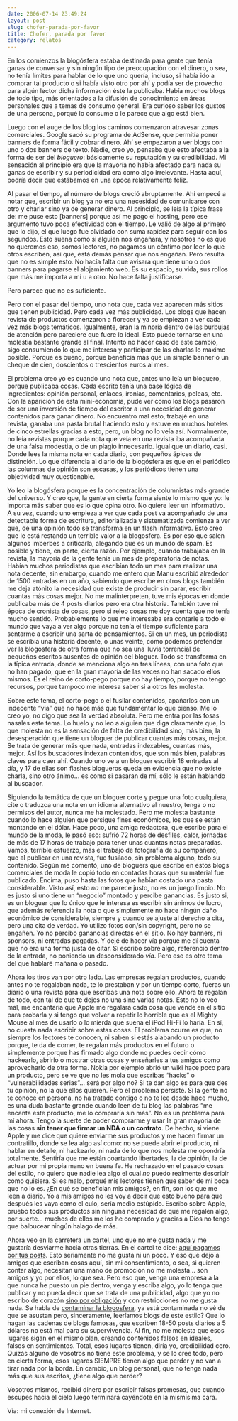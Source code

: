 ```yaml
---
date: 2006-07-14 23:49:24
layout: post
slug: chofer-parada-por-favor
title: Chofer, parada por favor
category: relatos
---
```


En los comienzos la blogósfera estaba destinada para gente que tenía ganas de conversar y sin ningún tipo de preocupación con el dinero, o sea, no tenía límites para hablar de lo que uno quería, incluso, si había ido a comprar tal producto o si había visto otro por ahí y podía ser de provecho para algún lector dicha información éste la publicaba. Había muchos blogs de todo tipo, más orientados a la difusión de conocimiento en áreas personales que a temas de consumo general. Era curioso saber los gustos de una persona, porqué lo consume o le parece que algo está bien.

Luego con el auge de los blog los caminos comenzaron atravesar zonas comerciales. Google sacó su programa de AdSense, que permitía poner banners de forma fácil y cobrar dinero. Ahí se empezaron a ver blogs con uno o dos banners de texto. Nadie, creo yo, pensaba que esto afectaba a la forma de ser del *bloguero*: básicamente su reputación y su credibilidad. Mi sensación al principio era que la mayoría no había afectado para nada su ganas de escribir y su periodicidad era como algo irrelevante. Hasta aquí, podría decir que estábamos en una época relativamente feliz.





Al pasar el tiempo, el número de blogs creció abruptamente. Ahí empecé a notar que, escribir un blog ya no era una necesidad de comunicarse con otro y charlar sino ya de generar dinero. Al principio, se leía la típica frase de: me puse esto [banners] porque así me pago el hosting, pero ese argumento tuvo poca efectividad con el tiempo. Le valió de algo al primero que lo dijo, el que luego fue olvidado con suma rapidez para seguir con los segundos. Esto suena como si alguien nos engañara, y nosotros no es que no queremos eso, somos lectores, no pagamos un céntimo por leer lo que otros escriben, así que, está demás pensar que nos engañan. Pero resulta que no es simple esto. No hacía falta que avisara que tiene uno o dos banners para pagarse el alojamiento web. Es su espacio, su vida, sus rollos que más me importa a mí u a otro. No hace falta justificarse.

Pero parece que no es suficiente.


Pero con el pasar del tiempo, uno nota que, cada vez aparecen más sitios que tienen publicidad. Pero cada vez más publicidad. Los blogs que hacen revista de productos comenzaron a florecer y ya se empiezan a ver cada vez más blogs temáticos. Igualmente, eran la minoría dentro de las burbujas de atención pero pareciere que fuere lo ideal. Esto puede tornarse en una molestia bastante grande al final. Intento no hacer caso de este cambio, sigo consumiendo lo que me interesa y participar de las charlas lo máximo posible. Porque es bueno, porque beneficia más que un simple banner o un cheque de cien, doscientos o trescientos euros al mes.

El problema creo yo es cuando uno nota que, antes uno leía un bloguero, porque publicaba cosas. Cada escrito tenía una base lógica de ingredientes: opinión personal, enlaces, ironías, comentarios, peleas, etc. Con la aparición de esta mini-economía, pude ver como los blogs pasaron de ser una inversión de tiempo del escritor a una necesidad de generar contenidos para ganar dinero. No encuentro mal esto, trabajé en una revista, ganaba una pasta brutal haciendo esto y estuve en muchos hoteles de cinco estrellas gracias a esto, pero, un blog no lo veía así. Normalmente, no leía revistas porque cada nota que veía en una revista iba acompañada de una falsa modestia, o de un plagio innecesario. Igual que un diario, casi. Donde lees la misma nota en cada diario, con pequeños ápices de distinción.  Lo que diferencia al diario de la blogósfera es que en el periódico las columnas de opinión son escasas, y los periódicos tienen una objetividad muy cuestionable.

Yo leo la blogósfera porque es la concentración de columnistas  más grande del universo. Y creo que, la gente en cierta forma siente lo mismo que yo: le importa más saber que es lo que opina otro. No quiere leer un informativo. A su vez, cuando uno empieza a ver que cada post va acompañado de una detectable forma de escritura, editorializada y sistematizada comienza a ver que, de una opinión todo se transforma en un flash informativo. Esto creo que le está restando un terrible valor a la blogosfera. Es por eso que salen algunos imberbes a criticarla, alegando que es un mundo de spam. Es posible y tiene, en parte, cierta razón. Por ejemplo, cuando trabajaba en la revista, la mayoría de la gente tenía un mes de preparatoria de notas. Habían muchos periodistas que escribían todo un mes para realizar una nota decente, sin embargo, cuando me entero que Manu escribió alrededor de 1500 entradas en un año, sabiendo que escribe en otros blogs también me deja atónito la necesidad que existe de producir sin parar, escribir cuantas más cosas mejor. No me malinterpreten, tuve mis épocas en donde publicaba más de 4 posts diarios pero era otra historia. También tuve mi época de cronista de cosas, pero si releo cosas me doy cuenta que no tenía mucho sentido. Probablemente lo que me interesaba era contarle a todo el mundo que vaya a ver algo porque no tenía el tiempo suficiente para sentarme a escribir una sarta de pensamientos.  Si en un mes, un periodista se escribía una historia decente, o unas veinte, cómo podemos pretender ver la blogosfera de otra forma que no sea una lluvia torrencial de pequeños escritos ausentes de opinión del bloguer. Todo se transforma en la típica entrada, donde se menciona algo en tres líneas, con una foto que no han pagado, que en la gran mayoría de las veces no han sacado ellos mismos. Es el reino de corto-pego porque no hay tiempo, porque no tengo recursos, porque tampoco me interesa saber si a otros les molesta.





Sobre este tema, el corto-pego o el fusilar contenidos, apañarlos con un indecente “via” que no hace más que fundamentar lo que pienso. Me lo creo yo, no digo que sea la verdad absoluta. Pero me entra por las fosas nasales este tema. Lo huelo y no leo a alguien que diga claramente que, lo que molesta no es la sensación de falta de credibilidad sino, más bien, la desesperación que tiene un bloguer de publicar cuantas más cosas, mejor. Se trata de generar más que nada, entradas indexables, cuantas más, mejor. Así los buscadores indexan contenidos, que son más bien, palabras claves para caer ahí. Cuando uno ve a un bloguer escribir 18 entradas al día, y 17 de ellas son flashes blogueros queda en evidencia que no existe charla, sino otro ánimo… es como si pasaran de mí, sólo le están hablando al buscador.





Siguiendo la temática de que un bloguer corte y pegue una foto cualquiera, cite o traduzca una nota en un idioma alternativo al nuestro, tenga o no permisos del autor, nunca me ha molestado. Pero me molesta bastante cuando lo hace alguien que persigue fines económicos, los que se están montando en el dólar. Hace poco, una amiga redactora, que escribe para el mundo de la moda, le pasó eso: sufrió 72 horas de desfiles, calor,  jornadas de más de 17 horas de trabajo para tener unas cuantas notas preparadas. Vamos, terrible esfuerzo, más el trabajo de fotografía de su compañero, que al publicar en una revista, fue fusilado, sin problema alguno, todo su contenido. Según me comentó, uno de bloguers que escribe en estos blogs comerciales de moda le copió todo en contadas horas que su material fue publicado. Encima, puso hasta las fotos que habían costado una pasta considerable. Visto así, esto _no_ me parece justo, no es un juego limpio. No es justo si uno tiene un “negocio” montado y percibe ganancias. Es justo si, es un bloguer que lo único que le interesa es escribir sin ánimos de lucro, que además referencia la nota o que simplemente no hace ningún daño económico de considerable, siempre y cuando se ajuste al derecho a cita, pero una cita de verdad. Yo utilizo fotos con/sin copyright, pero no se engañen. Yo no percibo ganancias directas en el sitio. No hay banners, ni sponsors, ni entradas pagadas. Y dejé de hacer vía porque me dí cuenta que no era una forma justa de citar. Si escribo sobre algo, referencio dentro de la entrada, no poniendo un desconsiderado _vía_. Pero ese es otro tema del que hablaré mañana o pasado.





Ahora los tiros van por otro lado. Las empresas regalan productos, cuando antes no te regalaban nada, te lo prestaban y por un tiempo corto, fueras un diario o una revista para que escribas una nota sobre ello. Ahora te regalan de todo, con tal de que te dejes no una sino varias notas. Esto no lo veo mal, me encantaría que Apple me regalara cada cosa que vende en el sitio para probarla y si tengo que volver a repetir lo horrible que es el Mighty Mouse al mes de usarlo o lo mierda que suena el iPod Hi-Fi lo haría. En sí, no cuesta nada escribir sobre estas cosas. El problema ocurre es que, no siempre los lectores te conocen, ni saben si estás alabando un producto porque, te da de comer, te regalan más productos en el futuro o simplemente porque has firmado algo donde no puedes decir cómo hackearlo, abrirlo o mostrar otras cosas y enseñarles a tus amigos como aprovecharlo de otra forma. Nokia por ejemplo abrió un wiki hace poco para un producto, pero se ve que no les mola que escribas “hacks” o “vulnerabilidades serias”… será por algo no? Si te dan algo es para que des tu opinión, no la que ellos quieren. Pero el problema persiste. Si la gente no te conoce en persona, no ha tratado contigo o no te lee desde hace mucho, es una duda bastante grande cuando leen de tu blog las palabras “me encanta este producto, me lo compraría sin más”. No es un problema para mí ahora. Tengo la suerte de poder comprarme y usar la gran mayoría de las cosas **sin tener que firmar un NDA o un contrato**. De hecho, si viene Apple y me dice que quiere enviarme sus productos y me hacen firmar un contratillo, donde se lea algo así como: no se puede abrir el producto, ni hablar en detalle, ni hackearlo, ni nada de lo que nos molesta me opondría totalmente. Sentiría que me están coartando libertades, la de opinión, la de actuar por mi propia mano en buena fe. He rechazado en el pasado cosas del estilo, no quiero que nadie lea algo el cual _no_ puedo realmente describir como quisiera. Si es malo, porqué mis lectores tienen que saber de mi boca que no lo es. ¿En qué se benefician mis amigos?, en fin, son los que me leen a diario. Yo a mis amigos no les voy a decir que esto bueno para que después les vaya como el culo, sería medio estúpido. Escribo sobre Apple, pruebo todos sus productos sin ninguna necesidad de que me regalen algo, por suerte… muchos de ellos me los he comprado y gracias a Dios no tengo que balbucear ningún halago de más.





Ahora veo en la carretera un cartel, uno que no me gusta nada y me gustaría desviarme hacia otras tierras. En el cartel te dice: [aquí pagamos por tus posts](http://edans.blogspot.com/2006/07/opiniones-en-venta.html). Esto seriamente no me gusta ni un poco. Y eso que dejo a amigos que escriban cosas aquí, sin mi consentimiento, o sea, si quieren contar algo, necesitan una mano de promoción no me molesta… son amigos y yo por ellos, lo que sea. Pero eso que, venga una empresa a la que nunca he puesto un pie dentro, venga y escriba algo, yo lo tenga que publicar y no pueda decir que se trata de una publicidad, algo que yo no escribo de corazón [sino por obligación](http://www.uberbin.net/archivos/weblogs/el-pago-por-tu-opinion.php) y con restricciones no me gusta nada. Se habla de [contaminar la blogosfera](http://www.businessweek.com/magazine/content/06_28/b3992034.htm), ya está contaminada no sé de que se asustan pero, sinceramente, leeríamos blogs de este estilo? Que lo hagan las cadenas de blogs famosas, que escriben 18-50 posts diarios a 5 dólares no está mal para su supervivencia. Al fin, no me molesta que esos lugares sigan en el mismo plan, creando contenidos falsos en ideales, falsos en sentimientos. Total, esos lugares tienen, diría yo, credibilidad cero. Quizás alguno de vosotros no tiene este problema, y se lo cree todo, pero en cierta forma, esos lugares SIEMPRE tienen algo que perder y no van a tirar nada por la borda. En cambio, un blog personal, que no tenga nada más que sus escritos, ¿tiene algo que perder?





Vosotros mismos, recibid dinero por escribir falsas promesas, que cuando escupes hacia el cielo luego terminará cayéndote en la mismísima cara.





Vía: mi conexión de Internet.
